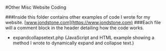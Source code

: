 #Other Misc Website Coding

###Inside this folder contains other examples of code I wrote for my website. [www.jondstone.com](https://www.jondstone.com)
###Each file will a comment block in the header detailing how the code works.
* expandcollapsetext.php (JavaScript and HTML example showing a method I wrote to dynamically expand and collapse text.)
